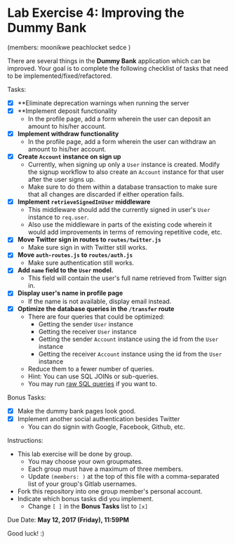 # Lab Exercise 4: Improving the Dummy Bank

(members: moonikwe peachlocket sedce )

There are several things in the **Dummy Bank** application which can be improved. Your goal is to complete the following checklist of tasks that need to be implemented/fixed/refactored.


Tasks:

- [x] **Eliminate deprecation warnings when running the server
-[x] **Implement deposit functionality
   - In the profile page, add a form wherein the user can deposit an amount to his/her account.
-[x] **Implement withdraw functionality**
   - In the profile page, add a form wherein the user can withdraw an amount to his/her account.
-[x] **Create `Account` instance on sign up**
   - Currently, when signing up only a `User` instance is created. Modify the signup workflow to also create an `Account` instance for that user after the user signs up.
   - Make sure to do them within a database transaction to make sure that all changes are discarded if either operation fails.
-[x] **Implement `retrieveSignedInUser` middleware**
   - This middleware should add the currently signed in user's `User` instance to `req.user`.
   - Also use the middleware in parts of the existing code wherein it would add improvements in terms of removing repetitive code, etc.
-[x] **Move Twitter sign in routes to `routes/twitter.js`**
   - Make sure sign in with Twitter still works.
-[x] **Move `auth-routes.js` to `routes/auth.js`**
   - Make sure authentication still works.
-[x] **Add `name` field to the `User` model.**
   - This field will contain the user's full name retrieved from Twitter sign in.
-[x] **Display user's name in profile page**
   - If the name is not available, display email instead.
-[x] **Optimize the database queries in the `/transfer` route**
   - There are four queries that could be optimized:
     - Getting the sender `User` instance
     - Getting the receiver `User` instance
     - Getting the sender `Account` instance using the id from the `User` instance
     - Getting the receiver `Account` instance using the id from the `User` instance
   - Reduce them to a fewer number of queries.
   - Hint: You can use SQL JOINs or sub-queries.
   - You may run [raw SQL queries](http://sequelize.readthedocs.io/en/v3/docs/raw-queries/) if you want to.


Bonus Tasks:

- [x] Make the dummy bank pages look good.
- [x] Implement another social authentication besides Twitter
  - You can do signin with Google, Facebook, Github, etc.


Instructions:

- This lab exercise will be done by group.
  - You may choose your own groupmates.
  - Each group must have a maximum of three members.
  - Update `(members: )` at the top of this file with a comma-separated list of your group's Gitlab usernames.
- Fork this repository into one group member's personal account.
- Indicate which bonus tasks did you implement.
  - Change `[ ]` in the **Bonus Tasks** list to `[x]`


Due Date: **May 12, 2017 (Friday), 11:59PM**


Good luck! :)
